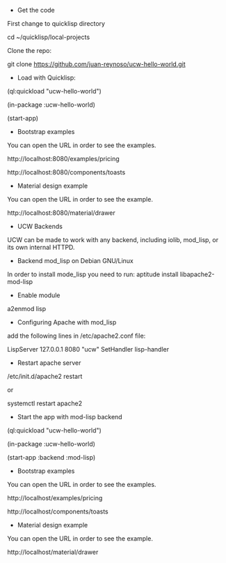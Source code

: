 * Get the code

First change to quicklisp directory

cd  ~/quicklisp/local-projects

Clone the repo:

git clone https://github.com/juan-reynoso/ucw-hello-world.git

* Load with Quicklisp:

(ql:quickload "ucw-hello-world")

(in-package :ucw-hello-world)

(start-app)

* Bootstrap examples

You can open the URL in order to see the examples.


http://localhost:8080/examples/pricing

http://localhost:8080/components/toasts

* Material design example

You can open the URL in order to see the example.

http://localhost:8080/material/drawer

* UCW Backends

UCW can be made to work with any backend, including iolib, mod_lisp, or its own internal HTTPD. 
* Backend mod_lisp on Debian GNU/Linux

In order to install mode_lisp you need to run:
aptitude install libapache2-mod-lisp 

* Enable module

a2enmod lisp

* Configuring Apache with mod_lisp

add the following lines in /etc/apache2.conf  file:


LispServer 127.0.0.1 8080 "ucw"
SetHandler lisp-handler

* Restart apache server

/etc/init.d/apache2 restart

or

systemctl restart apache2

* Start the app with mod-lisp backend

(ql:quickload "ucw-hello-world")

(in-package :ucw-hello-world)

(start-app :backend :mod-lisp)


* Bootstrap examples

You can open the URL in order to see the examples.


http://localhost/examples/pricing

http://localhost/components/toasts

* Material design example

You can open the URL in order to see the example.

http://localhost/material/drawer
